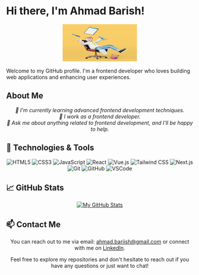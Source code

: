 # Hi there, I'm Ahmad Barish!

<p align="center">
  <img src="./me.jpg" alt="Ahmad Barish" height="100px" width="200px"/>
</p>

Welcome to my GitHub profile. I'm a frontend developer who loves building web applications and enhancing user experiences.

## About Me

<p align="center">
  <em>
    🌱 I'm currently learning advanced frontend development techniques. <br>
    💼 I work as a frontend developer. <br>
    💬 Ask me about anything related to frontend development, and I'll be happy to help.
  </em>
</p>

## 🔧 Technologies & Tools

<p align="center">
  <img src="https://img.shields.io/badge/-HTML5-E34F26?style=flat&logo=html5&logoColor=white" alt="HTML5" />
  <img src="https://img.shields.io/badge/-CSS3-1572B6?style=flat&logo=css3&logoColor=white" alt="CSS3" />
  <img src="https://img.shields.io/badge/-JavaScript-F7DF1E?style=flat&logo=javascript&logoColor=black" alt="JavaScript" />
  <img src="https://img.shields.io/badge/-React-61DAFB?style=flat&logo=react&logoColor=white" alt="React" />
  <img src="https://img.shields.io/badge/-Vue.js-4FC08D?style=flat&logo=vue.js&logoColor=white" alt="Vue.js" />
  <img src="https://img.shields.io/badge/-Tailwind_CSS-38B2AC?style=flat&logo=tailwind-css&logoColor=white" alt="Tailwind CSS" />
  <img src="https://img.shields.io/badge/-Next.js-000000?style=flat&logo=next.js&logoColor=white" alt="Next.js" />
  <img src="https://img.shields.io/badge/-Git-F05032?style=flat&logo=git&logoColor=white" alt="Git" />
  <img src="https://img.shields.io/badge/-GitHub-181717?style=flat&logo=github&logoColor=white" alt="GitHub" />
  <img src="https://img.shields.io/badge/-VSCode-007ACC?style=flat&logo=visual-studio-code&logoColor=white" alt="VSCode" />
</p>

## 📈 GitHub Stats

<p align="center">
  <a href="https://github.com/AhmadBarish">
    <img src="https://github-readme-stats.vercel.app/api?username=AhmadBarish&show_icons=true&theme=radical" alt="My GitHub Stats">
  </a>
</p>

## 📫 Contact Me

<p align="center">
  You can reach out to me via email: <a href="mailto:ahmad.bariish@gmail.com">ahmad.bariish@gmail.com</a> or connect with me on <a href="https://www.linkedin.com/in/ahmad-barish">LinkedIn</a>.
</p>

<p align="center">
  Feel free to explore my repositories and don't hesitate to reach out if you have any questions or just want to chat!
</p>
